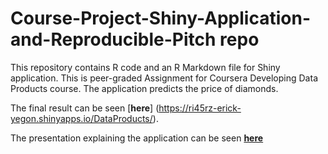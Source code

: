 # Course-Project-Shiny-Application-and-Reproducible-Pitch repo

This repository contains R code and an R Markdown file for Shiny application. This is peer-graded Assignment for Coursera Developing Data Products course.
The application predicts the price of diamonds.

The final result can be seen [**here**] (https://ri45rz-erick-yegon.shinyapps.io/DataProducts/).

The presentation explaining the application can be seen [**here**](https://rpubs.com/keyegon/926795)
